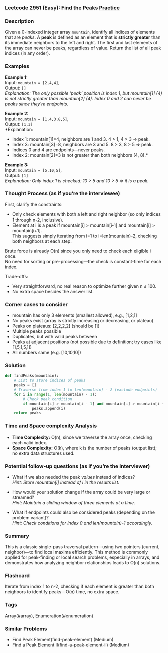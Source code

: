 ### Leetcode 2951 (Easy): Find the Peaks [Practice](https://leetcode.com/problems/find-the-peaks)

### Description  
Given a 0-indexed integer array `mountain`, identify all indices of elements that are *peaks*. A **peak** is defined as an element that is **strictly greater** than its immediate neighbors to the left and right. The first and last elements of the array can never be peaks, regardless of value. Return the list of all peak indices (in any order).

### Examples  

**Example 1:**  
Input: `mountain = [2,4,4]`,  
Output: `[]`  
*Explanation: The only possible ‘peak’ position is index 1, but mountain[1] (4) is not strictly greater than mountain[2] (4). Index 0 and 2 can never be peaks since they're endpoints.*

**Example 2:**  
Input: `mountain = [1,4,3,8,5]`,  
Output: `[1,3]`  
*Explanation:  
- Index 1: mountain[1]=4, neighbors are 1 and 3. 4 > 1, 4 > 3 ⇒ peak.  
- Index 3: mountain[3]=8, neighbors are 3 and 5. 8 > 3, 8 > 5 ⇒ peak.  
- Indices 0 and 4 are endpoints—never peaks.  
- Index 2: mountain[2]=3 is not greater than both neighbors (4, 8).*

**Example 3:**  
Input: `mountain = [5,10,5]`,  
Output: `[1]`  
*Explanation: Only index 1 is checked: 10 > 5 and 10 > 5 ⇒ it is a peak.*

### Thought Process (as if you’re the interviewee)  
First, clarify the constraints:  
- Only check elements with both a left and right neighbor (so only indices 1 through n-2, inclusive).  
- Element at i is a peak if mountain[i] > mountain[i-1] and mountain[i] > mountain[i+1].  
This suggests simply iterating from i=1 to i=len(mountain)-2, checking both neighbors at each step.

Brute force is already O(n) since you only need to check each eligible i once.  
No need for sorting or pre-processing—the check is constant-time for each index.

Trade-offs:  
- Very straightforward, no real reason to optimize further given n ≤ 100.
- No extra space besides the answer list.

### Corner cases to consider  
- mountain has only 3 elements (smallest allowed), e.g., [1,2,1]  
- No peaks exist (array is strictly increasing or decreasing, or plateau)
- Peaks on plateaus: [2,2,2,2] (should be [])
- Multiple peaks possible  
- Duplicates, but with valid peaks between
- Peaks at adjacent positions (not possible due to definition; try cases like [1,5,1,5,1])
- All numbers same (e.g. [10,10,10])

### Solution

```python
def findPeaks(mountain):
    # List to store indices of peaks
    peaks = []
    # Traverse from index 1 to len(mountain) - 2 (exclude endpoints)
    for i in range(1, len(mountain) - 1):
        # Check peak condition
        if mountain[i] > mountain[i - 1] and mountain[i] > mountain[i + 1]:
            peaks.append(i)
    return peaks
```

### Time and Space complexity Analysis  

- **Time Complexity:** O(n), since we traverse the array once, checking each valid index.
- **Space Complexity:** O(k), where k is the number of peaks (output list); no extra data structures used.

### Potential follow-up questions (as if you’re the interviewer)  

- What if we also needed the peak *values* instead of indices?  
  *Hint: Store mountain[i] instead of i in the results list.*

- How would your solution change if the array could be very large or streamed?  
  *Hint: Maintain a sliding window of three elements at a time.*

- What if endpoints could also be considered peaks (depending on the problem variant)?  
  *Hint: Check conditions for index 0 and len(mountain)-1 accordingly.*

### Summary
This is a classic single-pass traversal pattern—using two pointers (current, neighbor)—to find local maxima efficiently. This method is commonly applied for peak-finding or local search problems, especially in arrays, and demonstrates how analyzing neighbor relationships leads to O(n) solutions.


### Flashcard
Iterate from index 1 to n-2, checking if each element is greater than both neighbors to identify peaks—O(n) time, no extra space.

### Tags
Array(#array), Enumeration(#enumeration)

### Similar Problems
- Find Peak Element(find-peak-element) (Medium)
- Find a Peak Element II(find-a-peak-element-ii) (Medium)